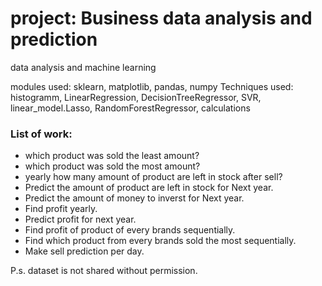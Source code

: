 # project: Business data analysis and prediction
 
 data analysis and machine learning

modules used: sklearn, matplotlib, pandas, numpy
Techniques used: histogramm, LinearRegression, DecisionTreeRegressor, SVR, linear_model.Lasso, RandomForestRegressor, calculations

### List of work: 
* which product was sold the least amount?
* which product was sold the most amount?
* yearly how many amount of product are left in stock after sell?
* Predict the amount of product are left in stock for Next year.
* Predict the amount of money to inverst for Next year.
* Find profit yearly. 
* Predict profit for next year.
* Find profit of product of every brands sequentially.
* Find which product from every brands sold the most sequentially.
* Make sell prediction per day.

P.s. dataset is not shared without permission.



